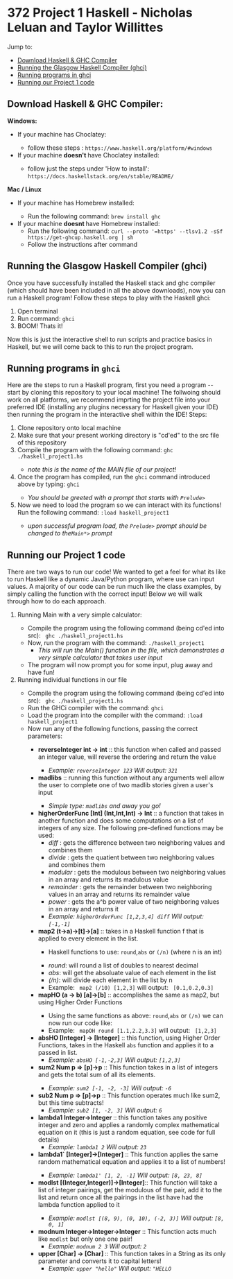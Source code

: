 # 372 Project 1 Haskell - Nicholas Leluan and Taylor Willittes
Jump to:
<ul>
  <li><a href="https://github.com/NicholasLeluan/372_Project1_Haskell/blob/main/README.md#download-haskell--ghc-compiler">Download Haskell & GHC Compiler</a></li>
  <li><a href="https://github.com/NicholasLeluan/372_Project1_Haskell/blob/main/README.md#running-the-glasgow-haskell-compiler-ghci">Running the Glasgow Haskell Compiler (ghci)</a></li>
  <li><a href = "https://github.com/NicholasLeluan/372_Project1_Haskell/blob/main/README.md#running-programs-in-ghci">Running programs in ghci</a></li>
  <li><a href = "https://github.com/NicholasLeluan/372_Project1_Haskell/blob/main/README.md#running-our-project-1-code-">Running our Project 1 code</a></li>
  </ul>
<h2>Download Haskell & GHC Compiler:</h2>
<b>Windows:</b>
<ul>
  <li>If your machine has Choclatey:</li>
  <ul>
    <li> follow these steps : <code>https://www.haskell.org/platform/#windows</code></li>
  </ul>
  <li> If your machine <b> doesn't </b> have Choclatey installed: </li>
    <ul>
      <li> follow just the steps under 'How to install': <code>https://docs.haskellstack.org/en/stable/README/</code></li>
    </ul> 
  </ul>
 <b>Mac / Linux </b>
 <ul>
  <li>If your machine has Homebrew installed:</li>
  <ul>
    <li> Run the following command: <code>brew install ghc</code></li>
  </ul>
  <li>If your machine <b> doesnt </b> have Homebrew installed:
    <ul>
      <li>Run the following command: <code>curl --proto '=https' --tlsv1.2 -sSf https://get-ghcup.haskell.org | sh</code></li>
      <li>Follow the instructions after command</li>
    </ul>
  </ul>
 <h2>Running the Glasgow Haskell Compiler (ghci)</h2>
 Once you have successfully installed the Haskell stack and ghc compiler (which should have been included in all the above downloads), 
 now you can run a Haskell program!
 Follow these steps to play with the Haskell ghci:
 <ol>
  <li>Open terminal</li>
  <li>Run command: <code>ghci</code></li>
  <li>BOOM! Thats it!</li>
  </ol>
Now this is just the interactive shell to run scripts and practice basics in Haskell, but we will come back to this to run the project program.<br>
<h2>Running programs in <code>ghci</code></h2>
Here are the steps to run a Haskell program, first you need a program -- start by cloning this repository to your local machine! The follwoing should work on all platforms, we recommend imprting the project file into your preferred IDE (installing any plugins necessary for Haskell given your IDE) then running the program in the interactive shell within the IDE!
Steps:
<ol>
  <li>Clone repository onto local machine</li>
  <li>Make sure that your present working directory is "cd'ed" to the src file of this repository</li>
  <li>Compile the program with the following command: <code>ghc ./haskell_project1.hs</code></li>
  <ul><li><i>note this is the name of the MAIN file of our project!</i></li></ul>
  <li>Once the program has compiled, run the <code>ghci</code> command introduced above by typing: <code>ghci</code></li>
  <ul><li><i>You should be greeted with a prompt that starts with <code>Prelude></code></i></li></ul>
  <li>Now we need to load the program so we can interact with its functions! Run the following command: <code>:load haskell_project1</code></li>
  <ul><li><i>upon successful program load, the <code>Prelude></code> prompt should be changed to the<code>Main*></code> prompt</i></li></ul>
  </ol>
<h2>Running our Project 1 code </h2>
There are two ways to run our code! We wanted to get a feel for what its like to run Haskell like a dynamic Java/Python program, where use can input values. A majority of our code can be run much like the class examples, by simply calling the function with the correct input! Below we will walk through how to do each approach.
<ol>
  <li>Running Main with a very simple calculator:</li>
  <ul>
    <li>Compile the program using the following command (being cd'ed into src): <code> ghc ./haskell_project1.hs </code></li>
    <li>Now, run the program with the command: <code>./haskell_project1</code>
      <ul><i><li>This will run the Main() function in the file, which demonstrates a very simple calculator that takes user input</i></li></ul>
  <li>The program will now prompt you for some input, plug away and have fun!</li>
  </ul>
  <li>Running individual functions in our file</li>
  <ul>
  <li>Compile the program using the following command (being cd'ed into src): <code> ghc ./haskell_project1.hs </code></li>
  <li>Run the GHCi compiler with the command: <code>ghci</code></li>
  <li>Load the program into the compiler with the command: <code>:load haskell_project1</code></li>
  <li>Now run any of the following functions, passing the correct parameters:</li>
  <ul>
    <li><b>reverseInteger int -> int</b> :: this function when called and passed an integer value, will reverse the ordering and return the value</li>
    <ul><li><i>Example: <code>reverseInteger 123</code> Will output: <code>321</code></i></li></ul>
    <li><b>madlibs</b> :: running this function without any arguments well allow the user to complete one of two madlib stories given a user's input</li>
    <ul><li><i>Simple type: <code>madlibs</code> and away you go!</i></li></ul>
    <li><b>higherOrderFunc [Int] (Int,Int,Int) -> Int </b> :: a function that takes in another function and does some computations on a list of integers of any size. The following pre-defined functions may be used:
      <ul>
        <li><i>diff</i> : gets the difference between two neighboring values and combines them</li>
        <li><i>divide</i> : gets the quatient between two neighboring values and combines them</li>
        <li><i>modular</i> : gets the modulous between two neighboring values in an array and returns its madulous value</li>
        <li><i>remainder</i> : gets the remainder between two neighboring values in an array and returns its remainder value</li>
        <li><i>power</i> : gets the a^b power value of two neighboring values in an array and returns it</li>
      </ul>
      <ul><li><i>Example: <code>higherOrderFunc [1,2,3,4] diff</code> Will output: <code>[-1,-1]</code></i></li></ul>
    <li><b>map2 (t->a)->[t]->[a]</b> :: takes in a Haskell function f that is applied to every element in the list.</li>
    <ul><li>Haskell functions to use: <code>round</code>,<code>abs</code> or <code>(/n)</code> (where n is an int)</li></ul>
    <ul><li><i>round</i>: will round a list of doubles to nearest decimal</li>
      <li><i>abs</i>: will get the absoluate value of each element in the list</li>
      <li><i>(/n)</i>: will divide each element in the list by n</li>
      <li>Example: <code> map2 (/10) [1,2,3]</code> will output: <code> [0.1,0.2,0.3]</code></ul>
    <li><b>mapHO (a -> b) [a]->[b]</b> :: accomplishes the same as map2, but using Higher Order Functions</li>
    <ul>
      <li>Using the same functions as above: <code>round</code>,<code>abs</code> or <code>(/n)</code> we can now run our code like:</li>
      <li>Example: <code> mapOH round [1.1,2.2,3.3]</code> will output: <code> [1,2,3]</code></li>
    </ul>
    <li><b>absHO [Integer] -> [Integer]</b> :: this function, using Higher Order Functions, takes in the Haskell <code>abs</code> function and applies it to a passed in list.
      <ul><li><i>Example: <code>absHO [-1,-2,3]</code> Will output: <code>[1,2,3]</code></i></li></ul>
    <li><b>sum2 Num p => [p]->p</b> :: This function takes in a list of integers and gets the total sum of all its elements.</li>
    <ul><li><i>Example: <code>sum2 [-1, -2, -3]</code> Will output: <code>-6</code></i></li></ul>
    <li><b>sub2 Num p => [p]->p</b> :: This function operates much like sum2, but this time subtracts!
      <ul><li><i>Example: <code>sub2 [1, -2, 3]</code> Will output: <code>6</code></i></li></ul>
    <li><b>lambda1 Integer->Integer </b> :: this function takes any positive integer and zero and applies a randomly complex mathematical equation on it (this is just a random equation, see code for full details)
      <ul><li><i>Example: <code>lambda1 2</code> Will output: <code>23</code></i></li></ul>
    <li><b>lambda1` [Integer]->[Integer]</b> :: This function applies the same random mathematical equation and applies it to a list of numbers!</li>
      <ul><li><i>Example: <code>lambda1' [1, 2, -1]</code> Will output: <code>[8, 23, 8]</code></i></li></ul>
    <li><b>modlst [(Integer,Integer)]->[Integer]</b>:: This function will take a list of integer pairings, get the modulous of the pair, add it to the list and return once all the pairings in the list have had the lambda function applied to it</li>
    <ul><li><i>Example: <code>modlst [(8, 9), (0, 10), (-2, 3)]</code> Will output: <code>[8, 0, 1]</code></i></li></ul>
    <li><b>modnum Integer->Integer->Integer</b> :: This function acts much like <code>modlst</code> but only one one pair!
      <ul><li><i>Example: <code>modnum 2 3</code> Will output: <code>2</code></i></li></ul>
    <li><b>upper [Char] -> [Char] </b>:: This function takes in a String as its only parameter and converts it to capital letters!
      <ul><li><i>Example: <code>upper "hello"</code> Will output: <code>"HELLO</code></i></li></ul>
      
      
      
    
      
        
  </ol>
  

  

